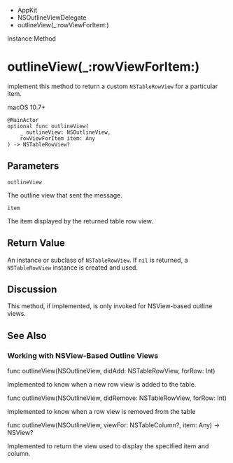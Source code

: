 

- AppKit
- NSOutlineViewDelegate
-  outlineView(\_:rowViewForItem:) 

Instance Method

# outlineView(\_:rowViewForItem:)

implement this method to return a custom `NSTableRowView` for a particular item.

macOS 10.7+

``` source
@MainActor
optional func outlineView(
    _ outlineView: NSOutlineView,
    rowViewForItem item: Any
) -> NSTableRowView?
```

## Parameters 

`outlineView`  

The outline view that sent the message.

`item`  

The item displayed by the returned table row view.

## Return Value

An instance or subclass of `NSTableRowView`. If `nil` is returned, a `NSTableRowView` instance is created and used.

## Discussion

This method, if implemented, is only invoked for NSView-based outline views.

## See Also

### Working with NSView-Based Outline Views

func outlineView(NSOutlineView, didAdd: NSTableRowView, forRow: Int)

Implemented to know when a new row view is added to the table.

func outlineView(NSOutlineView, didRemove: NSTableRowView, forRow: Int)

Implemented to know when a row view is removed from the table

func outlineView(NSOutlineView, viewFor: NSTableColumn?, item: Any) -> NSView?

Implemented to return the view used to display the specified item and column.


